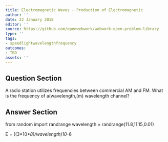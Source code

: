 ```yaml
---
title: Electromagnetic Waves - Production of Electromagnetic
author: ''
date: 22 January 2018
editor: ''
source: https://github.com/openwebwork/webwork-open-problem-library
type: ''
tags:
- speedlightwavelengthfrequency
outcomes:
- TBD
assets: ''
---
```


## Question Section 

A radio station utilizes frequencies between commercial AM and FM. What is the frequency of a(wavelength,(m) wavelength channel?


## Answer Section

from random import randrange
wavelength = randrange(11.8,11.15,0.01)

E = ((3*10**8)/wavelength)*10**-6